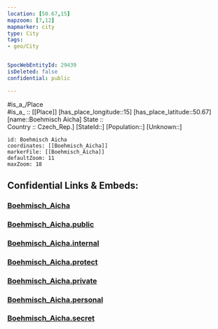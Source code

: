```yaml
---
location: [50.67,15] 
mapzoom: [7,12] 
mapmarker: city 
type: City
tags:
- geo/City


SpocWebEntityId: 29439
isDeleted: false
confidential: public

---
```

#is_a_/Place  
#is_a_ :: [[Place]] 
[has_place_longitude::15] 
[has_place_latitude::50.67] 
[name::Boehmisch Aicha] 
State ::  
Country :: Czech_Rep.] 
[StateId::] 
[Population::] 
[Unknown::] 


```leaflet
id: Boehmisch Aicha
coordinates: [[Boehmisch_Aicha]] 
markerFile: [[Boehmisch_Aicha]] 
defaultZoom: 11 
maxZoom: 18
```


## Confidential Links & Embeds: 

### [Boehmisch_Aicha](/_Standards/Earth/Continent/Europe/Europe~Central/Czech_Republic/regions~Czech_Republic/Liberecký/City/Boehmisch_Aicha.md) 

### [Boehmisch_Aicha.public](/_public/Earth/Continent/Europe/Europe~Central/Czech_Republic/regions~Czech_Republic/Liberecký/City/Boehmisch_Aicha.public.md) 

### [Boehmisch_Aicha.internal](/_internal/Earth/Continent/Europe/Europe~Central/Czech_Republic/regions~Czech_Republic/Liberecký/City/Boehmisch_Aicha.internal.md) 

### [Boehmisch_Aicha.protect](/_protect/Earth/Continent/Europe/Europe~Central/Czech_Republic/regions~Czech_Republic/Liberecký/City/Boehmisch_Aicha.protect.md) 

### [Boehmisch_Aicha.private](/_private/Earth/Continent/Europe/Europe~Central/Czech_Republic/regions~Czech_Republic/Liberecký/City/Boehmisch_Aicha.private.md) 

### [Boehmisch_Aicha.personal](/_personal/Earth/Continent/Europe/Europe~Central/Czech_Republic/regions~Czech_Republic/Liberecký/City/Boehmisch_Aicha.personal.md) 

### [Boehmisch_Aicha.secret](/_secret/Earth/Continent/Europe/Europe~Central/Czech_Republic/regions~Czech_Republic/Liberecký/City/Boehmisch_Aicha.secret.md)


